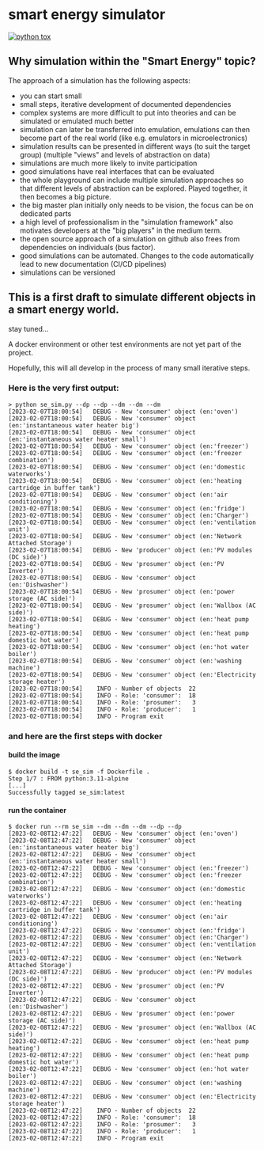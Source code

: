 # smart energy simulator

[![python tox](https://github.com/smart-energy-di/pg-se-sim/actions/workflows/tox.yaml/badge.svg)](https://github.com/smart-energy-di/pg-se-sim/actions/workflows/tox.yaml)

## Why simulation within the "Smart Energy" topic?

The approach of a simulation has the following aspects:
- you can start small 
- small steps, iterative development of documented dependencies 
- complex systems are more difficult to put into theories and can be simulated or emulated much better
- simulation can later be transferred into emulation, emulations can then become part of the real world (like e.g. emulators in microelectronics)
- simulation results can be presented in different ways (to suit the target group) (multiple "views" and levels of abstraction on data)
- simulations are much more likely to invite participation
- good simulations have real interfaces that can be evaluated
- the whole playground can include multiple simulation approaches so that different levels of abstraction can be explored. Played together, it then becomes a big picture. 
- the big master plan initially only needs to be vision, the focus can be on dedicated parts
- a high level of professionalism in the "simulation framework" also motivates developers at the "big players" in the medium term. 
- the open source approach of a simulation on github also frees from dependencies on individuals (bus factor).
- good simulations can be automated. Changes to the code automatically lead to new documentation (CI/CD pipelines)
- simulations can be versioned



## This is a first draft to simulate different objects in a smart energy world.

stay tuned...


A docker environment or other test environments are not yet part of the project.

Hopefully, this will all develop in the process of many small iterative steps.

### Here is the very first output:

```console
> python se_sim.py --dp --dp --dm --dm --dm
[2023-02-07T18:00:54]   DEBUG - New 'consumer' object (en:'oven')
[2023-02-07T18:00:54]   DEBUG - New 'consumer' object (en:'instantaneous water heater big')
[2023-02-07T18:00:54]   DEBUG - New 'consumer' object (en:'instantaneous water heater small')
[2023-02-07T18:00:54]   DEBUG - New 'consumer' object (en:'freezer')
[2023-02-07T18:00:54]   DEBUG - New 'consumer' object (en:'freezer combination')
[2023-02-07T18:00:54]   DEBUG - New 'consumer' object (en:'domestic waterworks')
[2023-02-07T18:00:54]   DEBUG - New 'consumer' object (en:'heating cartridge in buffer tank')
[2023-02-07T18:00:54]   DEBUG - New 'consumer' object (en:'air conditioning')
[2023-02-07T18:00:54]   DEBUG - New 'consumer' object (en:'fridge')
[2023-02-07T18:00:54]   DEBUG - New 'consumer' object (en:'Charger')
[2023-02-07T18:00:54]   DEBUG - New 'consumer' object (en:'ventilation unit')
[2023-02-07T18:00:54]   DEBUG - New 'consumer' object (en:'Network Attached Storage')
[2023-02-07T18:00:54]   DEBUG - New 'producer' object (en:'PV modules (DC side)')
[2023-02-07T18:00:54]   DEBUG - New 'prosumer' object (en:'PV Inverter')
[2023-02-07T18:00:54]   DEBUG - New 'consumer' object (en:'Dishwasher')
[2023-02-07T18:00:54]   DEBUG - New 'prosumer' object (en:'power storage (AC side)')
[2023-02-07T18:00:54]   DEBUG - New 'prosumer' object (en:'Wallbox (AC side)')
[2023-02-07T18:00:54]   DEBUG - New 'consumer' object (en:'heat pump heating')
[2023-02-07T18:00:54]   DEBUG - New 'consumer' object (en:'heat pump domestic hot water')
[2023-02-07T18:00:54]   DEBUG - New 'consumer' object (en:'hot water boiler')
[2023-02-07T18:00:54]   DEBUG - New 'consumer' object (en:'washing machine')
[2023-02-07T18:00:54]   DEBUG - New 'consumer' object (en:'Electricity storage heater')
[2023-02-07T18:00:54]    INFO - Number of objects  22
[2023-02-07T18:00:54]    INFO - Role: 'consumer':  18
[2023-02-07T18:00:54]    INFO - Role: 'prosumer':   3
[2023-02-07T18:00:54]    INFO - Role: 'producer':   1
[2023-02-07T18:00:54]    INFO - Program exit
```

### and here are the first steps with docker

#### build the image

```shell
$ docker build -t se_sim -f Dockerfile .
Step 1/7 : FROM python:3.11-alpine
[...]
Successfully tagged se_sim:latest
```

#### run the container

````shell
$ docker run --rm se_sim --dm --dm --dm --dp --dp
[2023-02-08T12:47:22]   DEBUG - New 'consumer' object (en:'oven')
[2023-02-08T12:47:22]   DEBUG - New 'consumer' object (en:'instantaneous water heater big')
[2023-02-08T12:47:22]   DEBUG - New 'consumer' object (en:'instantaneous water heater small')
[2023-02-08T12:47:22]   DEBUG - New 'consumer' object (en:'freezer')
[2023-02-08T12:47:22]   DEBUG - New 'consumer' object (en:'freezer combination')
[2023-02-08T12:47:22]   DEBUG - New 'consumer' object (en:'domestic waterworks')
[2023-02-08T12:47:22]   DEBUG - New 'consumer' object (en:'heating cartridge in buffer tank')
[2023-02-08T12:47:22]   DEBUG - New 'consumer' object (en:'air conditioning')
[2023-02-08T12:47:22]   DEBUG - New 'consumer' object (en:'fridge')
[2023-02-08T12:47:22]   DEBUG - New 'consumer' object (en:'Charger')
[2023-02-08T12:47:22]   DEBUG - New 'consumer' object (en:'ventilation unit')
[2023-02-08T12:47:22]   DEBUG - New 'consumer' object (en:'Network Attached Storage')
[2023-02-08T12:47:22]   DEBUG - New 'producer' object (en:'PV modules (DC side)')
[2023-02-08T12:47:22]   DEBUG - New 'prosumer' object (en:'PV Inverter')
[2023-02-08T12:47:22]   DEBUG - New 'consumer' object (en:'Dishwasher')
[2023-02-08T12:47:22]   DEBUG - New 'prosumer' object (en:'power storage (AC side)')
[2023-02-08T12:47:22]   DEBUG - New 'prosumer' object (en:'Wallbox (AC side)')
[2023-02-08T12:47:22]   DEBUG - New 'consumer' object (en:'heat pump heating')
[2023-02-08T12:47:22]   DEBUG - New 'consumer' object (en:'heat pump domestic hot water')
[2023-02-08T12:47:22]   DEBUG - New 'consumer' object (en:'hot water boiler')
[2023-02-08T12:47:22]   DEBUG - New 'consumer' object (en:'washing machine')
[2023-02-08T12:47:22]   DEBUG - New 'consumer' object (en:'Electricity storage heater')
[2023-02-08T12:47:22]    INFO - Number of objects  22
[2023-02-08T12:47:22]    INFO - Role: 'consumer':  18
[2023-02-08T12:47:22]    INFO - Role: 'prosumer':   3
[2023-02-08T12:47:22]    INFO - Role: 'producer':   1
[2023-02-08T12:47:22]    INFO - Program exit
````

